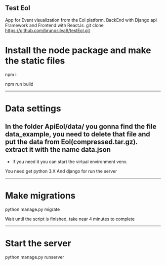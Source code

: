 ## Test Eol
App for Event visualization from the Eol platform.
BackEnd with Django api Framework and Frontend with ReactJs.
git clone https://github.com/brunosilva9/testEol.git
# Install the node package and make the static files 
npm i 

npm run build

----------------------------------------------------
# Data settings
In the folder ApiEol/data/
    you gonna find the file data_example, you need to delete that file and put the data from Eol(compressed.tar.gz).
    extract it with the name data.json
----------------------------------------------------
* If you need it you can start the virtual environment venv.

You need get python 3.X
And django for run the server

--------------------------------------------------

# Make migrations

python manage.py migrate

Wait until the script is finished, take near 4 minutes to complete 

--------------------
# Start the server

python manage.py runserver

